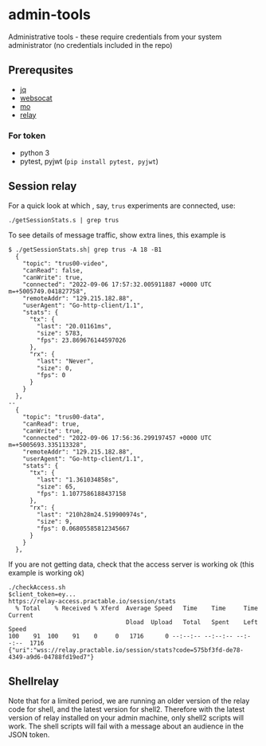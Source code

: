 # admin-tools
Administrative tools - these require credentials from your system administrator (no credentials included in the repo)

## Prerequsites

- [jq](https://stedolan.github.io/jq/)
- [websocat](https://github.com/vi/websocat)
- [mo](https://github.com/tests-always-included/mo)
- [relay](https://github.com/practable/relay)

### For token
- python 3
- pytest, pyjwt (`pip install pytest, pyjwt`)

## Session relay

For a quick look at which , say, `trus` experiments are connected, use:

```
./getSessionStats.s | grep trus
```

To see details of message traffic, show extra lines, this example is 

```
$ ./getSessionStats.sh| grep trus -A 18 -B1
  {
    "topic": "trus00-video",
    "canRead": false,
    "canWrite": true,
    "connected": "2022-09-06 17:57:32.005911887 +0000 UTC m=+5005749.041827758",
    "remoteAddr": "129.215.182.88",
    "userAgent": "Go-http-client/1.1",
    "stats": {
      "tx": {
        "last": "20.01161ms",
        "size": 5783,
        "fps": 23.869676144597026
      },
      "rx": {
        "last": "Never",
        "size": 0,
        "fps": 0
      }
    }
  },
--
  {
    "topic": "trus00-data",
    "canRead": true,
    "canWrite": true,
    "connected": "2022-09-06 17:56:36.299197457 +0000 UTC m=+5005693.335113328",
    "remoteAddr": "129.215.182.88",
    "userAgent": "Go-http-client/1.1",
    "stats": {
      "tx": {
        "last": "1.361034858s",
        "size": 65,
        "fps": 1.1077586188437158
      },
      "rx": {
        "last": "210h28m24.519900974s",
        "size": 9,
        "fps": 0.06805585812345667
      }
    }
  },
```

If you are not getting data, check that the access server is working ok (this example is working ok)

```
./checkAccess.sh
$client_token=ey...
https://relay-access.practable.io/session/stats
  % Total    % Received % Xferd  Average Speed   Time    Time     Time  Current
                                 Dload  Upload   Total   Spent    Left  Speed
100    91  100    91    0     0   1716      0 --:--:-- --:--:-- --:--:--  1716
{"uri":"wss://relay.practable.io/session/stats?code=575bf3fd-de78-4349-a9d6-04788fd19ed7"}
```
##  Shellrelay

Note that for a limited period, we are running an older version of the relay code for shell, and the latest version for shell2. Therefore with the latest version of relay installed on your admin machine, only shell2 scripts will work. The shell scripts will fail with a message about an audience in the JSON token. 
